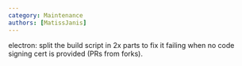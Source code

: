 ```yaml
---
category: Maintenance
authors: [MatissJanis]
---
```


electron: split the build script in 2x parts to fix it failing when no code signing cert is provided (PRs from forks).
